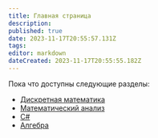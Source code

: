 ```yaml
---
title: Главная страница
description: 
published: true
date: 2023-11-17T20:55:57.131Z
tags: 
editor: markdown
dateCreated: 2023-11-17T20:55:55.182Z
---
```


Пока что доступны следующие разделы:

-   [Дискретная математика](/discrete-math)
-   [Математический анализ](/matan)
-   [C#](/c-sharp)
-   [Алгебра](/algebra)